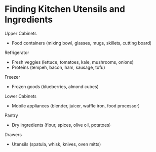# Finding Kitchen Utensils and Ingredients

Upper Cabinets

- Food containers (mixing bowl, glasses, mugs, skillets, cutting board)

Refrigerator

- Fresh veggies (lettuce, tomatoes, kale, mushrooms, onions)
- Proteins (tempeh, bacon, ham, sausage, tofu)

Freezer

- Frozen goods (blueberries, almond cubes)

Lower Cabinets

- Mobile appliances (blender, juicer, waffle iron, food processor)

Pantry

- Dry ingredients (flour, spices, olive oil, potatoes)

Drawers

- Utensils (spatula, whisk, knives, oven mitts)